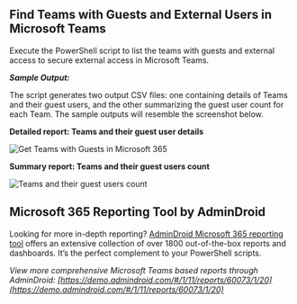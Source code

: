 ﻿## Find Teams with Guests and External Users in Microsoft Teams  
Execute the PowerShell script to list the teams with guests and external access to secure external access in Microsoft Teams.

***Sample Output:***

The script generates two output CSV files: one containing details of Teams and their guest users, and the other summarizing the guest user count for each Team. The sample outputs will resemble the screenshot below.

**Detailed report: Teams and their guest user details**  

![Get Teams with Guests in Microsoft 365](https://o365reports.com/wp-content/uploads/2025/01/Get-All-Guests-in-Teams.png)

**Summary report: Teams and their guest users count**

![Teams and their guest users count](https://o365reports.com/wp-content/uploads/2025/01/Teams-and-their-guest-users-count.png)

## Microsoft 365 Reporting Tool by AdminDroid
Looking for more in-depth reporting? [AdminDroid Microsoft 365 reporting tool](https://admindroid.com/?src=GitHub) offers an extensive collection of over 1800 out-of-the-box reports and dashboards. It’s the perfect complement to your PowerShell scripts. 

*View more comprehensive Microsoft Teams based reports through AdminDroid: [https://demo.admindroid.com/#/1/11/reports/60073/1/20](https://demo.admindroid.com/#/1/11/reports/60073/1/20)*










